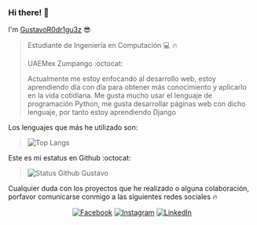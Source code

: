 ### Hi there! 👋
I'm [GustavoR0dr1gu3z](http://gustavocalzada.me/) :sunglasses:
> 
> Estudiante de Ingeniería en Computación :computer: 🔥
> 
> 
> UAEMex Zumpango :octocat:
> 
>Actualmente me estoy enfocando al desarrollo web, estoy aprendiendo día con día para obtener más conocimiento y aplicarlo en la vida cotidiana.
>Me gusta mucho usar el lenguaje de programación Python, me gusta desarrollar páginas web con dicho lenguaje, por tanto estoy aprendiendo Django
>
Los lenguajes que más he utilizado son:
>
>![Top Langs](https://github-readme-stats.vercel.app/api/top-langs/?username=GustavoR0dr1gu3z&langs_count=9&layout=compact&hide=Hack&theme=dracula)

Este es mi estatus en Github :octocat:
>
>![Status Github Gustavo](https://github-readme-stats.vercel.app/api?username=GustavoR0dr1gu3z&count_private=true&theme=dracula)

>
Cualquier duda con los proyectos que he realizado o alguna colaboración, porfavor comunicarse conmigo a las siguientes redes sociales 🔥
>
<p align="center">
  <a href="https://www.facebook.com/Gustavo.Calzada1710/" target="_blank"><img alt="Facebook" src="https://img.shields.io/badge/-Gustavo_Calzada-4267b2?style=for-the-badge&logo=Facebook&logoColor=white"></a>
  <a href="https://www.instagram.com/gustavo_calzada/" target="_blank"><img alt="Instagram" src="https://img.shields.io/badge/-gustavo_calzada-e43182?style=for-the-badge&logo=Instagram&logoColor=white%22"></a>
  <a href="https://www.linkedin.com/in/gustavo-rodriguez-calzada-9a0720196/" target="_blank"><img alt="LinkedIn" src="https://img.shields.io/badge/-gustavo_rodriguez_calzada-blue?style=for-the-badge&logo=Linkedin&logoColor=white"></a>
<!--   <a href="https://twitter.com/vanccipm" target="_blank"><img alt="Twitter" src="https://img.shields.io/badge/-@vanccipm-1da1f2?style=for-the-badge&logo=Twitter&logoColor=white"></a> -->
  

</p>


<!--
**GustavoR0dr1gu3z/GustavoR0dr1gu3z** is a ✨ _special_ ✨ repository because its `README.md` (this file) appears on your GitHub profile.

Here are some ideas to get you started:

- 🔭 I’m currently working on ...
- 🌱 I’m currently learning ...
- 👯 I’m looking to collaborate on ...
- 🤔 I’m looking for help with ...
- 💬 Ask me about ...
- 📫 How to reach me: ...
- 😄 Pronouns: ...
- ⚡ Fun fact: ...
-->
